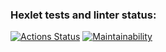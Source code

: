 ### Hexlet tests and linter status:
[![Actions Status](https://github.com/mr-meeseeks-code/frontend-project-lvl2/workflows/hexlet-check/badge.svg)](https://github.com/mr-meeseeks-code/frontend-project-lvl2/actions)
[![Maintainability](https://api.codeclimate.com/v1/badges/bd84fdfcce338fbf35ab/maintainability)](https://codeclimate.com/github/mr-meeseeks-code/frontend-project-lvl2/maintainability)